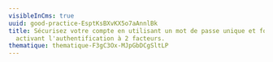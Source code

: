 ```yaml
---
visibleInCms: true
uuid: good-practice-EsptKsBXvKX5o7aAnnlBk
title: Sécurisez votre compte en utilisant un mot de passe unique et fort et en
  activant l'authentification à 2 facteurs.
thematique: thematique-F3gC3Ox-MJpGbDCgSltLP
---
```

